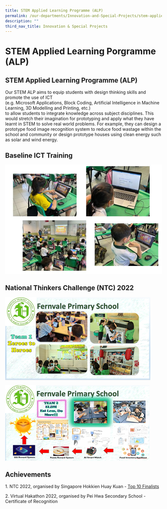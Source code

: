 ```yaml
---
title: STEM Applied Learning Programme (ALP)
permalink: /our-departments/Innovation-and-Special-Projects/stem-applied-learning-porgramme-alp/
description: ""
third_nav_title: Innovation & Special Projects
---
```


# STEM Applied Learning Porgramme (ALP)

## STEM Applied Learning Programme (ALP)

Our STEM ALP aims to equip students with design thinking skills and promote the use of ICT  
(e.g. Microsoft Applications, Block Coding, Artificial Intelligence in Machine Learning, 3D Modelling and Printing, etc.)  
to allow students to integrate knowledge across subject disciplines. This would stretch their imagination for prototyping and apply what they have learnt in STEM to solve real world problems. For example, they can design a prototype food image recognition system to reduce food wastage within the school and community or design prototype houses using clean energy such as solar and wind energy.

## Baseline ICT Training

![](/images/Our%20departments/STEM%20ALP/LLP%20PIC%201.png)

## National Thinkers Challenge (NTC) 2022

![](/images/Our%20departments/STEM%20ALP/LLP%20PIC%202.png)

![](/images/Our%20departments/STEM%20ALP/LLP%20PIC%203.png)

## Achievements

1\. NTC 2022, organised by Singapore Hokkien Huay Kuan - [Top 10 Finalists](https://www.straitstimes.com/singapore/parenting-education/competition-gets-primary-school-pupils-to-use-design-thinking-to-solve-real-world-issues)

2\. Virtual Hakathon 2022, organised by Pei Hwa Secondary School - Certificate of Recognition